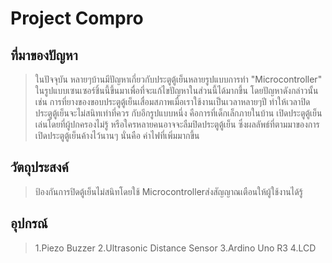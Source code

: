 # Project Compro
## ที่มาของปัญหา
> ในปัจจุบัน หลายๆบ้านมีปัญหาเกี่ยวกับประตูตู้เย็นหลายรูปแบบการทำ "Microcontroller" ในรูปแบบเซนเซอร์ชิ้นนี้ขึ้นมาเพื่อที่จะแก้ไขปัญหาในส่วนนี้ได้มากขึ้น โดยปัญหาดังกล่าวนั้น เช่น การที่ยางของขอบประตูตู้เย็นเสื่อมสภาพเมื่อเราใช้งานเป็นเวลาหลายๆปี ทำให้เวลาปิดประตูตู้เย็นจะไม่สนิทเท่าที่ควร กับอีกรูปแบบหนึ่ง คือการที่เด็กเล็กภายในบ้าน เปิดประตูตู้เย็นเล่นโดยที่ผู้ปกครองไม่รู้ หรือใครหลายคนอาจจะลืมปิดประตูตู้เย็น ซึ่งผลลัพธ์ที่ตามมาของการเปิดประตูตู้เย็นค้างไว้นานๆ นั่นคือ ค่าไฟที่เพิ่มมากขึ้น
## วัตถุประสงค์
> ป้องกันการปิดตู้เย็นไม่สนิทโดยใช้ Microcontrollerส่งสัญญาณเตือนให้ผู้ใช้งานได้รู้
## อุปกรณ์
> 1.Piezo Buzzer
> 2.Ultrasonic Distance Sensor
> 3.Ardino Uno R3
> 4.LCD
   
